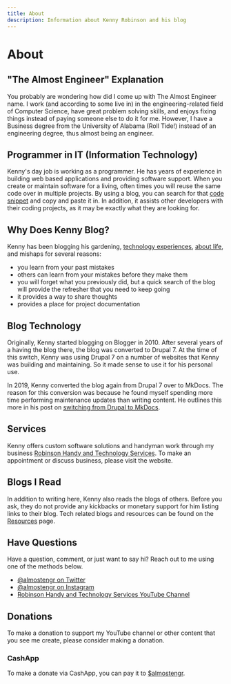 ```yaml
---
title: About
description: Information about Kenny Robinson and his blog
---
```


# About

## "The Almost Engineer" Explanation

You probably are wondering how did I come up with
The Almost Engineer name. I work (and according to some live in) in the engineering-related field
of Computer Science, have great problem solving skills, and enjoys fixing things instead of paying
someone else to do it for me. However, I have a Business degree from the University of Alabama
(Roll Tide!) instead of an engineering degree, thus almost being an engineer.

## Programmer in IT (Information Technology)

Kenny's day job is working as a programmer. He has years of experience in building web based
applications and providing software support. When you create or maintain software for a living,
often times you will reuse the same code over in multiple projects. By using a blog, you can search for
that [code snippet](/technology/2020.08.25-select-list-of-times)
and copy and paste it in. In addition, it assists other developers with their coding
projects, as it may be exactly what they are looking for.

## Why Does Kenny Blog?

Kenny has been blogging his gardening, [technology experiences](/technology), 
[about life](/lifestyle), and mishaps for several reasons:

* you learn from your past mistakes
* others can learn from your mistakes before they make them
* you will forget what you previously did, but a quick search of the blog will provide the refresher that you need to keep going
* it provides a way to share thoughts
* provides a place for project documentation

## Blog Technology

Originally, Kenny started blogging on Blogger in 2010.
After several years of a having the blog there, the blog was converted to
Drupal 7. At the time of this switch, Kenny was using Drupal 7 on a number
of websites that Kenny was building and maintaining. So it made sense to use
it for his personal use.

In 2019, Kenny converted the blog again from Drupal 7 over to MkDocs. The reason
for this conversion was because he found myself spending more time performing
maintenance updates than writing content. He outlines this more in his post on
[switching from Drupal to MkDocs](/technology/2019.12.21-switched-blog-from-drupal-to-mkdocs).

## Services

Kenny offers custom software solutions and handyman work through my business
<a href="https://rhtservices.net" target="_blank">Robinson Handy and Technology Services</a>. To
make an appointment or discuss business, please visit the website.

## Blogs I Read

In addition to writing here, Kenny also reads the blogs of others.
Before you ask, they do not provide any kickbacks or monetary support for him listing links to their blog.
Tech related blogs and resources can be found on the [Resources](/resources) page.

## Have Questions

Have a question, comment, or just want to say hi? Reach out to me using one of the methods below.

* <a href="https://twitter.com/almostengr" target="_blank">@almostengr on Twitter</a>
* <a href="https://instagram.com/almostengr" target="_blank">@almostengr on Instagram</a>
* <a href="https://www.youtube.com/c/robinsonhandyandtechnologyservices?sub_confirmation=1" target="_blank">Robinson Handy and Technology Services YouTube Channel</a>

## Donations

To make a donation to support my YouTube channel or other content that you see me create,
please consider making a donation.

### CashApp

To make a donate via CashApp, you can pay it to
<a href="https://cash.app/$almostengr" target="_blank">$almostengr</a>.

